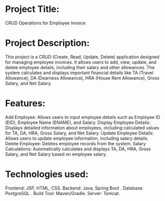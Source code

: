 # Project Title:
CRUD Operations for Employee Invoice

# Project Description:
This project is a CRUD (Create, Read, Update, Delete) application designed for managing employee invoices. It allows users to add, view, update, and delete employee details, including their salary and other allowances. The system calculates and displays important financial details like TA (Travel Allowance), DA (Dearness Allowance), HRA (House Rent Allowance), Gross Salary, and Net Salary.

# Features:
Add Employee: Allows users to input employee details such as Employee ID (EID), Employee Name (ENAME), and Salary.
Display Employee Details: Displays detailed information about employees, including calculated values for TA, DA, HRA, Gross Salary, and Net Salary.
Update Employee Details: Allows users to update employee information, including salary details.
Delete Employee: Deletes employee records from the system.
Salary Calculations: Automatically calculates and displays TA, DA, HRA, Gross Salary, and Net Salary based on employee salary.


# Technologies used:
Frontend: JSP, HTML, CSS.
Backend: Java, Spring Boot .
Database: PostgreSQL .
Build Tool: Maven/Gradle.
Server: Tomcat.

